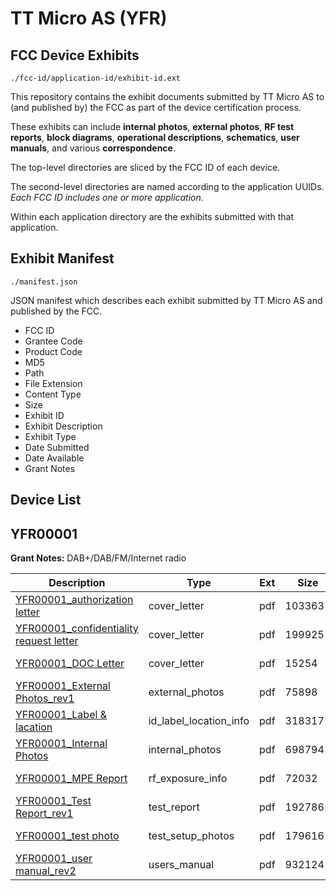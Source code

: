 # TT Micro AS (YFR)
## FCC Device Exhibits

```
./fcc-id/application-id/exhibit-id.ext
```

This repository contains the exhibit documents submitted by TT Micro AS to (and published by) the FCC as part of the device certification process.

These exhibits can include **internal photos**, **external photos**, **RF test reports**, **block diagrams**, **operational descriptions**, **schematics**, **user manuals**, and various **correspondence**.

The top-level directories are sliced by the FCC ID of each device.

The second-level directories are named according to the application UUIDs. *Each FCC ID includes one or more application.*

Within each application directory are the exhibits submitted with that application. 

## Exhibit Manifest

```
./manifest.json
```

JSON manifest which describes each exhibit submitted by TT Micro AS and published by the FCC.

- FCC ID
- Grantee Code
- Product Code
- MD5
- Path
- File Extension
- Content Type
- Size
- Exhibit ID
- Exhibit Description
- Exhibit Type
- Date Submitted
- Date Available
- Grant Notes

## Device List
## YFR00001
**Grant Notes:** DAB+/DAB/FM/Internet radio

| Description | Type | Ext | Size | Submitted | Available |
| ----------- | ---- | --- | ---- | --------- | --------- |
| [YFR00001_authorization letter](YFR00001/7502eff6560f8caaebab12d9ba622aee/1310372.pdf) | cover_letter | pdf | 103363 | 2010-07-13 | 2010-07-13 |
| [YFR00001_confidentiality request letter](YFR00001/7502eff6560f8caaebab12d9ba622aee/1310373.pdf) | cover_letter | pdf | 199925 | 2010-07-13 | 2010-07-13 |
| [YFR00001_DOC Letter](YFR00001/7502eff6560f8caaebab12d9ba622aee/1310374.pdf) | cover_letter | pdf | 15254 | 2010-07-13 | 2010-07-13 |
| [YFR00001_External Photos_rev1](YFR00001/7502eff6560f8caaebab12d9ba622aee/1310375.pdf) | external_photos | pdf | 75898 | 2010-07-13 | 2010-07-13 |
| [YFR00001_Label & lacation](YFR00001/7502eff6560f8caaebab12d9ba622aee/1310376.pdf) | id_label_location_info | pdf | 318317 | 2010-07-13 | 2010-07-13 |
| [YFR00001_Internal Photos](YFR00001/7502eff6560f8caaebab12d9ba622aee/1310377.pdf) | internal_photos | pdf | 698794 | 2010-07-13 | 2010-07-13 |
| [YFR00001_MPE Report](YFR00001/7502eff6560f8caaebab12d9ba622aee/1310380.pdf) | rf_exposure_info | pdf | 72032 | 2010-07-13 | 2010-07-13 |
| [YFR00001_Test Report_rev1](YFR00001/7502eff6560f8caaebab12d9ba622aee/1310381.pdf) | test_report | pdf | 1927861 | 2010-07-13 | 2010-07-13 |
| [YFR00001_test photo](YFR00001/7502eff6560f8caaebab12d9ba622aee/1310382.pdf) | test_setup_photos | pdf | 179616 | 2010-07-13 | 2010-07-13 |
| [YFR00001_user manual_rev2](YFR00001/7502eff6560f8caaebab12d9ba622aee/1310383.pdf) | users_manual | pdf | 932124 | 2010-07-13 | 2010-07-13 |
